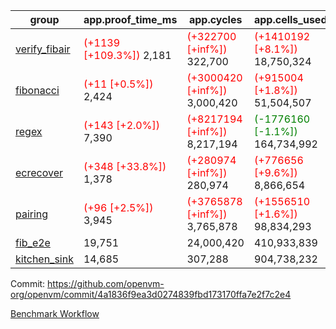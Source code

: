 | group | app.proof_time_ms | app.cycles | app.cells_used | leaf.proof_time_ms | leaf.cycles | leaf.cells_used |
| -- | -- | -- | -- | -- | -- | -- |
| [verify_fibair](https://github.com/openvm-org/openvm/blob/benchmark-results/benchmarks-pr/1567/verify_fibair-4a1836f9ea3d0274839fbd173170ffa7e2f7c2e4.md) |<span style='color: red'>(+1139 [+109.3%])</span> 2,181 | <span style='color: red'>(+322700 [+inf%])</span> 322,700 | <span style='color: red'>(+1410192 [+8.1%])</span> 18,750,324 |- | - | - |
| [fibonacci](https://github.com/openvm-org/openvm/blob/benchmark-results/benchmarks-pr/1567/fibonacci-4a1836f9ea3d0274839fbd173170ffa7e2f7c2e4.md) |<span style='color: red'>(+11 [+0.5%])</span> 2,424 | <span style='color: red'>(+3000420 [+inf%])</span> 3,000,420 | <span style='color: red'>(+915004 [+1.8%])</span> 51,504,507 |<span style='color: red'>(+1057 [+34.0%])</span> 4,165 | <span style='color: red'>(+1248029 [+inf%])</span> 1,248,029 | <span style='color: red'>(+1051762 [+1.5%])</span> 70,886,440 |
| [regex](https://github.com/openvm-org/openvm/blob/benchmark-results/benchmarks-pr/1567/regex-4a1836f9ea3d0274839fbd173170ffa7e2f7c2e4.md) |<span style='color: red'>(+143 [+2.0%])</span> 7,390 | <span style='color: red'>(+8217194 [+inf%])</span> 8,217,194 | <span style='color: green'>(-1776160 [-1.1%])</span> 164,734,992 |<span style='color: green'>(-1470 [-11.7%])</span> 11,095 | <span style='color: red'>(+3326607 [+inf%])</span> 3,326,607 | <span style='color: green'>(-59116936 [-19.5%])</span> 244,539,090 |
| [ecrecover](https://github.com/openvm-org/openvm/blob/benchmark-results/benchmarks-pr/1567/ecrecover-4a1836f9ea3d0274839fbd173170ffa7e2f7c2e4.md) |<span style='color: red'>(+348 [+33.8%])</span> 1,378 | <span style='color: red'>(+280974 [+inf%])</span> 280,974 | <span style='color: red'>(+776656 [+9.6%])</span> 8,866,654 |<span style='color: red'>(+431 [+4.1%])</span> 10,935 | <span style='color: red'>(+2934849 [+inf%])</span> 2,934,849 | <span style='color: red'>(+2131574 [+0.9%])</span> 247,225,926 |
| [pairing](https://github.com/openvm-org/openvm/blob/benchmark-results/benchmarks-pr/1567/pairing-4a1836f9ea3d0274839fbd173170ffa7e2f7c2e4.md) |<span style='color: red'>(+96 [+2.5%])</span> 3,945 | <span style='color: red'>(+3765878 [+inf%])</span> 3,765,878 | <span style='color: red'>(+1556510 [+1.6%])</span> 98,834,293 |<span style='color: green'>(-2160 [-28.1%])</span> 5,536 | <span style='color: red'>(+2010481 [+inf%])</span> 2,010,481 | <span style='color: green'>(-57513215 [-28.0%])</span> 148,012,119 |
| [fib_e2e](https://github.com/openvm-org/openvm/blob/benchmark-results/benchmarks-pr/1567/fib_e2e-4a1836f9ea3d0274839fbd173170ffa7e2f7c2e4.md) | 19,751 |  24,000,420 |  410,933,839 | 23,929 |  7,462,566 |  441,088,795 |
| [kitchen_sink](https://github.com/openvm-org/openvm/blob/benchmark-results/benchmarks-pr/1567/kitchen_sink-4a1836f9ea3d0274839fbd173170ffa7e2f7c2e4.md) | 14,685 |  307,288 |  904,738,232 | 22,300 |  7,903,973 |  769,363,022 |


Commit: https://github.com/openvm-org/openvm/commit/4a1836f9ea3d0274839fbd173170ffa7e2f7c2e4

[Benchmark Workflow](https://github.com/openvm-org/openvm/actions/runs/16926233348)
